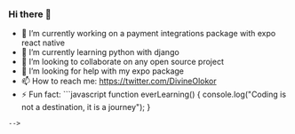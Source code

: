 ### Hi there 👋

- 🔭 I’m currently working on a payment integrations package with expo react native
- 🌱 I’m currently learning python with django
- 👯 I’m looking to collaborate on any open source project
- 🤔 I’m looking for help with my expo package
- 📫 How to reach me: https://twitter.com/DivineOlokor
- ⚡ Fun fact: ```javascript
function everLearning() {
 console.log("Coding is not a destination, it is a journey");
}
```
-->
